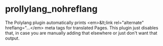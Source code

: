 # prollylang_nohreflang
The Polylang plugin automatically prints &lt;em>&amp;lt;link rel="alternate" hreflang="...&lt;/em> meta tags for translated Pages. This plugin just disables that, in case you are manually adding that elsewhere or just don't want that output.
